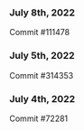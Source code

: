 ### July 8th, 2022

Commit #111478

### July 5th, 2022

Commit #314353


### July 4th, 2022

Commit #72281
